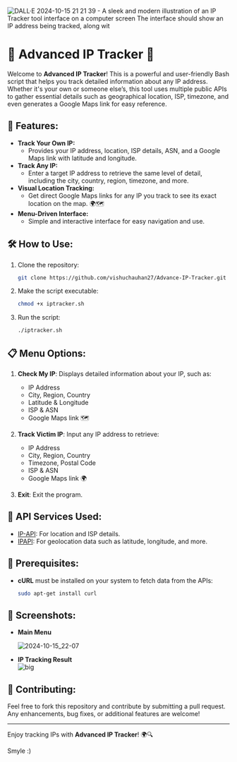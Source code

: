 ![DALL·E 2024-10-15 21 21 39 - A sleek and modern illustration of an IP Tracker tool interface on a computer screen  The interface should show an IP address being tracked, along wit](https://github.com/user-attachments/assets/99b2a498-4920-4d6f-b32c-7f2327c1ce94)

# 🚀 Advanced IP Tracker 📍

Welcome to **Advanced IP Tracker**! This is a powerful and user-friendly Bash script that helps you track detailed information about any IP address. Whether it's your own or someone else’s, this tool uses multiple public APIs to gather essential details such as geographical location, ISP, timezone, and even generates a Google Maps link for easy reference.

## 🌟 Features:
- **Track Your Own IP:** 
   - Provides your IP address, location, ISP details, ASN, and a Google Maps link with latitude and longitude.
- **Track Any IP:**
   - Enter a target IP address to retrieve the same level of detail, including the city, country, region, timezone, and more.
- **Visual Location Tracking:**
   - Get direct Google Maps links for any IP you track to see its exact location on the map. 🌍🗺️
- **Menu-Driven Interface:**
   - Simple and interactive interface for easy navigation and use.
   
## 🛠️ How to Use:
1. Clone the repository:
    ```bash
    git clone https://github.com/vishuchauhan27/Advance-IP-Tracker.git 
    ```
2. Make the script executable:
    ```bash
    chmod +x iptracker.sh
    ```
3. Run the script:
    ```bash
    ./iptracker.sh
    ```

## 📋 Menu Options:
1. **Check My IP**: Displays detailed information about your IP, such as:
   - IP Address
   - City, Region, Country
   - Latitude & Longitude
   - ISP & ASN
   - Google Maps link 🗺️

2. **Track Victim IP**: Input any IP address to retrieve:
   - IP Address
   - City, Region, Country
   - Timezone, Postal Code
   - ISP & ASN
   - Google Maps link 🌍

3. **Exit**: Exit the program.

## 🎯 API Services Used:
- [IP-API](http://ip-api.com): For location and ISP details.
- [IPAPI](https://ipapi.co): For geolocation data such as latitude, longitude, and more.

## 🚧 Prerequisites:
- **cURL** must be installed on your system to fetch data from the APIs:
    ```bash
    sudo apt-get install curl
    ```

## 📸 Screenshots:
- **Main Menu**
  
   ![2024-10-15_22-07](https://github.com/user-attachments/assets/e61eb2cf-b929-4010-ba61-a12e06a32c0c)
  
- **IP Tracking Result**  
   ![big](https://github.com/user-attachments/assets/ad0951b2-773c-4d3a-86c4-a6096e845dda)

## 🤝 Contributing:
Feel free to fork this repository and contribute by submitting a pull request. Any enhancements, bug fixes, or additional features are welcome!

---

Enjoy tracking IPs with **Advanced IP Tracker**! 🌍🔍

Smyle :)
